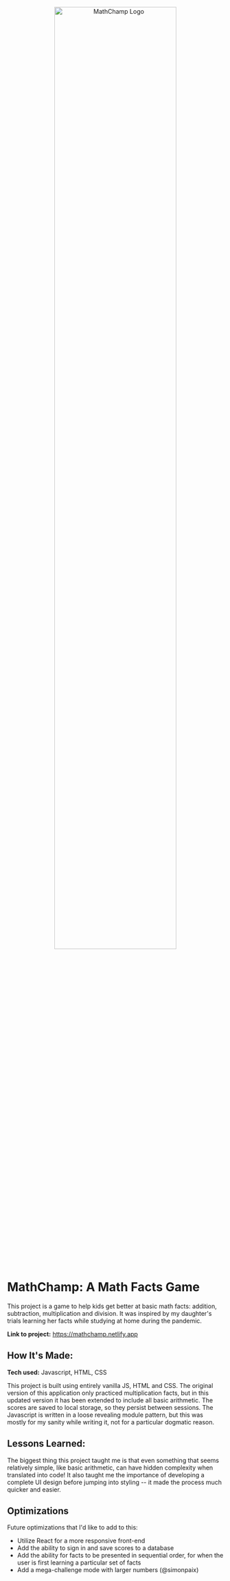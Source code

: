 <p align="center"><img src="https://mathchamp.netlify.app/img/mc-logo.svg" alt="MathChamp Logo" width="75%"></p>

# MathChamp: A Math Facts Game

This project is a game to help kids get better at basic math facts: addition, subtraction, multiplication and division. It was inspired by my daughter's trials learning her facts while studying at home during the pandemic.

**Link to project:** https://mathchamp.netlify.app

## How It's Made:

**Tech used:** Javascript, HTML, CSS

This project is built using entirely vanilla JS, HTML and CSS. The original version of this application only practiced multiplication facts, but in this updated version it has been extended to include all basic arithmetic. The scores are saved to local storage, so they persist between sessions. The Javascript is written in a loose revealing module pattern, but this was mostly for my sanity while writing it, not for a particular dogmatic reason.

## Lessons Learned:

The biggest thing this project taught me is that even something that seems relatively simple, like basic arithmetic, can have hidden complexity when translated into code! It also taught me the importance of developing a complete UI design before jumping into styling -- it made the process much quicker and easier.

## Optimizations

Future optimizations that I'd like to add to this:

- Utilize React for a more responsive front-end
- Add the ability to sign in and save scores to a database
- Add the ability for facts to be presented in sequential order, for when the user is first learning a particular set of facts
- Add a mega-challenge mode with larger numbers (@simonpaix)
